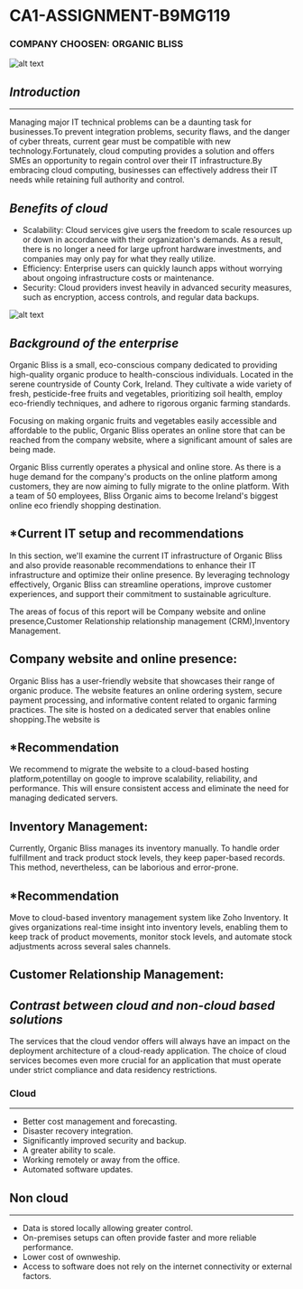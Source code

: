 # CA1-ASSIGNMENT-B9MG119

### COMPANY CHOOSEN: ORGANIC BLISS

![alt text]()

## *Introduction*
________________
 Managing major IT technical problems can be a daunting task for businesses.To prevent integration problems, security flaws, and the danger of cyber threats, current gear must be compatible with new technology.Fortunately, cloud computing provides a solution and offers SMEs an opportunity to regain control over their IT infrastructure.By embracing cloud computing, businesses can effectively address their IT needs while retaining full authority and control.
 
## *Benefits of cloud*

- Scalability: Cloud services give users the freedom to scale resources up or down in accordance with their organization's demands. As a result, there is no longer a need for large upfront hardware investments, and companies may only pay for what they really utilize.
- Efficiency: Enterprise users can quickly launch apps without worrying about ongoing infrastructure costs or maintenance.
- Security: Cloud providers invest heavily in advanced security measures, such as encryption, access controls, and regular data backups.
  
![alt text]()

## *Background of the enterprise*

Organic Bliss is a small, eco-conscious company dedicated to providing high-quality organic produce to health-conscious individuals. Located in the serene countryside of County Cork, Ireland. They cultivate a wide variety of fresh, pesticide-free fruits and vegetables, prioritizing soil health, employ eco-friendly techniques, and adhere to rigorous organic farming standards.

Focusing on making organic fruits and vegetables easily accessible and affordable to the public, Organic Bliss operates an online store that can be reached from the company website, where a significant amount of sales are being made.

Organic Bliss currently operates a physical and online store. As there is a huge demand for the company's products on the online platform among customers, they are now aiming to fully migrate to the online platform. With a team of 50 employees, Bliss Organic aims to become Ireland's biggest online eco friendly shopping destination.

## *Current IT setup and recommendations

In this section, we'll examine the current IT infrastructure of Organic Bliss and also provide reasonable recommendations to enhance their IT infrastructure and optimize their online presence. By leveraging technology effectively, Organic Bliss can streamline operations, improve customer experiences, and support their commitment to sustainable agriculture.

The areas of focus of this report will be Company website and online presence,Customer Relationship relationship management (CRM),Inventory Management.

## **Company website and online presence:**

Organic Bliss has a user-friendly website that showcases their range of organic produce. The website features an online ordering system, secure payment processing, and informative content related to organic farming practices. The site is hosted on a dedicated server that enables online shopping.The website is

## *Recommendation

We recommend to migrate the website to a cloud-based hosting platform,potentillay on google to improve scalability, reliability, and performance. This will ensure consistent access and eliminate the need for managing dedicated servers.

## **Inventory Management:**

Currently, Organic Bliss manages its inventory manually. To handle order fulfillment and track product stock levels, they keep paper-based records. This method, nevertheless, can be laborious and error-prone.

## *Recommendation

Move to cloud-based inventory management system like Zoho Inventory. It gives organizations real-time insight into inventory levels, enabling them to keep track of product movements, monitor stock levels, and automate stock adjustments across several sales channels.

## **Customer Relationship Management**:


## *Contrast between cloud and non-cloud based solutions*

The services that the cloud vendor offers will always have an impact on the deployment architecture of a cloud-ready application. The choice of cloud services becomes even more crucial for an application that must operate under strict compliance and data residency restrictions.

### Cloud
_________
- Better cost management and forecasting.
- Disaster recovery integration.
- Significantly improved security and backup.
- A greater ability to scale.
- Working remotely or away from the office.
- Automated software updates.

## Non cloud
____________
- Data is stored locally allowing greater control.  
- On-premises setups can often provide faster and more reliable performance.
- Lower cost of ownweship.
- Access to software does not rely on the internet connectivity or external factors.

  
